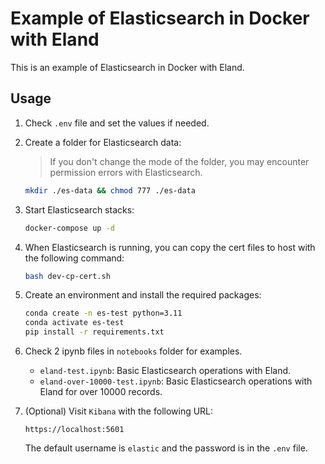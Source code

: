 # Example of Elasticsearch in Docker with Eland

This is an example of Elasticsearch in Docker with Eland.

## Usage

1. Check `.env` file and set the values if needed.

2. Create a folder for Elasticsearch data:
    > If you don't change the mode of the folder, you may encounter permission errors with Elasticsearch.
    ```bash
    mkdir ./es-data && chmod 777 ./es-data
    ```

3. Start Elasticsearch stacks:
    ```bash
    docker-compose up -d
    ```

4. When Elasticsearch is running, you can copy the cert files to host with the following command:
    ```bash
    bash dev-cp-cert.sh
    ```

5. Create an environment and install the required packages:
    ```bash
    conda create -n es-test python=3.11
    conda activate es-test
    pip install -r requirements.txt
    ```

6. Check 2 ipynb files in `notebooks` folder for examples.

    - `eland-test.ipynb`: Basic Elasticsearch operations with Eland.
    - `eland-over-10000-test.ipynb`: Basic Elasticsearch operations with Eland for over 10000 records.

7. (Optional) Visit `Kibana` with the following URL:
    ```
    https://localhost:5601
    ```

    The default username is `elastic` and the password is in the `.env` file.

